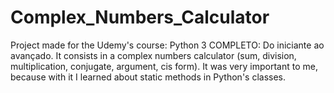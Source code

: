 # Complex_Numbers_Calculator
 Project made for the Udemy's course: Python 3 COMPLETO: Do iniciante ao avançado. It consists in a complex numbers calculator (sum, division, multiplication, conjugate, argument, cis form). It was very important to me, because with it I learned about static methods in Python's classes.
